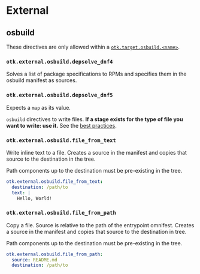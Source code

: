 # External

## osbuild

These directives are only allowed within a [`otk.target.osbuild.<name>`](./01-directive.md#otktargetconsumername).

### `otk.external.osbuild.depsolve_dnf4`

Solves a list of package specifications to RPMs and specifies them in the
osbuild manifest as sources.

### `otk.external.osbuild.depsolve_dnf5`

Expects a `map` as its value.

`osbuild` directives to write files. **If a stage exists for the type of file
you want to write: use it.** See the [best practices](../04-best-practices.md).

### `otk.external.osbuild.file_from_text`

Write inline text to a file. Creates a source in the manifest and copies that
source to the destination in the tree.

Path components up to the destination must be pre-existing in the tree.

```yaml
otk.external.osbuild.file_from_text:
  destination: /path/to
  text: |
    Hello, World!
```

### `otk.external.osbuild.file_from_path`

Copy a file. Source is relative to the path of the entrypoint omnifest. Creates
a source in the manifest and copies that source to the destination in tree.

Path components up to the destination must be pre-existing in the tree.

```yaml
otk.external.osbuild.file_from_path:
  source: README.md
  destination: /path/to
```
